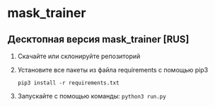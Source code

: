 # mask_trainer

## Десктопная версия mask_trainer [RUS]


1. Скачайте или склонируйте репозиторий
2. Установите все пакеты из файла requirements с помощью pip3

    ```pip3 install -r requirements.txt```

3. Запускайте с помощью команды: ```python3 run.py```


